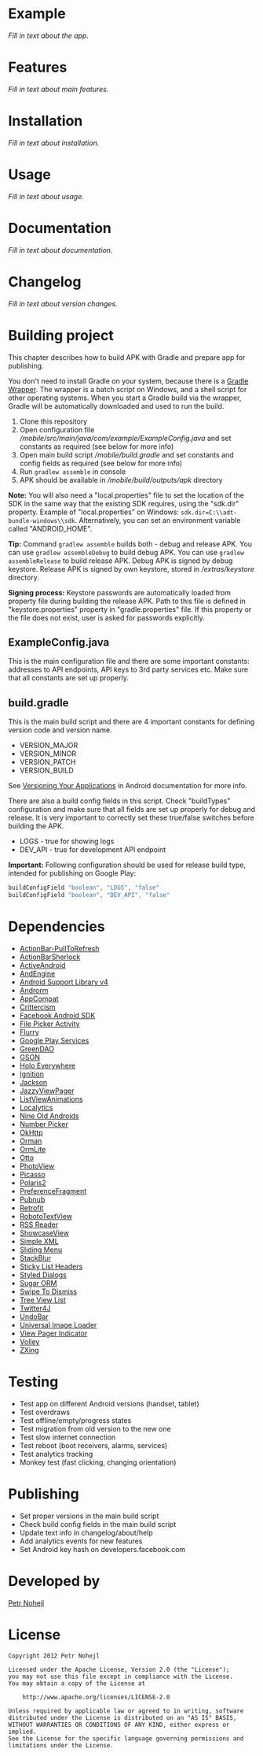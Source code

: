 Example
=======

*Fill in text about the app.*


Features
========

*Fill in text about main features.*


Installation
============

*Fill in text about installation.*


Usage
=====

*Fill in text about usage.*


Documentation
=============

*Fill in text about documentation.*


Changelog
=========

*Fill in text about version changes.*


Building project
================

This chapter describes how to build APK with Gradle and prepare app for publishing.

You don't need to install Gradle on your system, because there is a [Gradle Wrapper](http://www.gradle.org/docs/current/userguide/gradle_wrapper.html). The wrapper is a batch script on Windows, and a shell script for other operating systems. When you start a Gradle build via the wrapper, Gradle will be automatically downloaded and used to run the build.

1. Clone this repository
2. Open configuration file _/mobile/src/main/java/com/example/ExampleConfig.java_ and set constants as required (see below for more info)
3. Open main build script _/mobile/build.gradle_ and set constants and config fields as required (see below for more info)
4. Run `gradlew assemble` in console
5. APK should be available in _/mobile/build/outputs/apk_ directory

**Note:** You will also need a "local.properties" file to set the location of the SDK in the same way that the existing SDK requires, using the "sdk.dir" property. Example of "local.properties" on Windows: `sdk.dir=C:\\adt-bundle-windows\\sdk`. Alternatively, you can set an environment variable called "ANDROID\_HOME".

**Tip:** Command `gradlew assemble` builds both - debug and release APK. You can use `gradlew assembleDebug` to build debug APK. You can use `gradlew assembleRelease` to build release APK. Debug APK is signed by debug keystore. Release APK is signed by own keystore, stored in _/extras/keystore_ directory.

**Signing process:** Keystore passwords are automatically loaded from property file during building the release APK. Path to this file is defined in "keystore.properties" property in "gradle.properties" file. If this property or the file does not exist, user is asked for passwords explicitly.


ExampleConfig.java
------------------

This is the main configuration file and there are some important constants: addresses to API endpoints, API keys to 3rd party services etc. Make sure that all constants are set up properly.


build.gradle
------------

This is the main build script and there are 4 important constants for defining version code and version name.

* VERSION\_MAJOR
* VERSION\_MINOR
* VERSION\_PATCH
* VERSION\_BUILD

See [Versioning Your Applications](http://developer.android.com/tools/publishing/versioning.html#appversioning) in Android documentation for more info.

There are also a build config fields in this script. Check "buildTypes" configuration and make sure that all fields are set up properly for debug and release. It is very important to correctly set these true/false switches before building the APK.

* LOGS - true for showing logs
* DEV\_API - true for development API endpoint

**Important:** Following configuration should be used for release build type, intended for publishing on Google Play:

```groovy
buildConfigField "boolean", "LOGS", "false"
buildConfigField "boolean", "DEV_API", "false"
``` 


Dependencies
============

* [ActionBar-PullToRefresh](https://github.com/chrisbanes/ActionBar-PullToRefresh)
* [ActionBarSherlock](http://actionbarsherlock.com/)
* [ActiveAndroid](http://www.activeandroid.com/)
* [AndEngine](http://www.andengine.org/)
* [Android Support Library v4](http://developer.android.com/tools/extras/support-library.html)
* [Androrm](http://www.androrm.com/)
* [AppCompat](https://developer.android.com/reference/android/support/v7/appcompat/package-summary.html)
* [Crittercism](http://www.crittercism.com)
* [Facebook Android SDK](https://github.com/facebook/facebook-android-sdk)
* [File Picker Activity](https://github.com/Kaloer/Android-File-Picker-Activity)
* [Flurry](http://www.flurry.com/)
* [Google Play Services](http://developer.android.com/google/play-services/index.html)
* [GreenDAO](http://greendao-orm.com/)
* [GSON](http://code.google.com/p/google-gson/)
* [Holo Everywhere](https://github.com/Prototik/HoloEverywhere)
* [Ignition](https://github.com/kaeppler/ignition)
* [Jackson](http://jackson.codehaus.org/)
* [JazzyViewPager](https://github.com/jfeinstein10/JazzyViewPager)
* [ListViewAnimations](https://github.com/nhaarman/ListViewAnimations)
* [Localytics](http://www.localytics.com/)
* [Nine Old Androids](https://github.com/JakeWharton/NineOldAndroids)
* [Number Picker](https://github.com/novak/numpicker-demo)
* [OkHttp](https://github.com/square/okhttp)
* [Orman](https://github.com/ahmetalpbalkan/orman)
* [OrmLite](http://ormlite.com/)
* [Otto](https://github.com/square/otto)
* [PhotoView](https://github.com/chrisbanes/PhotoView)
* [Picasso](https://github.com/square/picasso)
* [Polaris2](https://github.com/cyrilmottier/Polaris2)
* [PreferenceFragment](https://github.com/kolavar/android-support-v4-preferencefragment)
* [Pubnub](https://github.com/pubnub/java/tree/master/android)
* [Retrofit](https://github.com/square/retrofit)
* [RobotoTextView](https://github.com/johnkil/Android-RobotoTextView)
* [RSS Reader](https://github.com/matshofman/Android-RSS-Reader-Library)
* [ShowcaseView](https://github.com/Espiandev/ShowcaseView)
* [Simple XML](http://simple.sourceforge.net/)
* [Sliding Menu](https://github.com/jfeinstein10/SlidingMenu)
* [StackBlur](https://github.com/kikoso/android-stackblur)
* [Sticky List Headers](https://github.com/emilsjolander/StickyListHeaders)
* [Styled Dialogs](https://github.com/inmite/android-styled-dialogs)
* [Sugar ORM](http://satyan.github.com/sugar/index.html)
* [Swipe To Dismiss](https://github.com/JakeWharton/SwipeToDismissNOA)
* [Tree View List](https://github.com/Polidea/tree-view-list-android)
* [Twitter4J](http://twitter4j.org/en/)
* [UndoBar](https://github.com/soarcn/UndoBar)
* [Universal Image Loader](https://github.com/nostra13/Android-Universal-Image-Loader)
* [View Pager Indicator](https://github.com/JakeWharton/Android-ViewPagerIndicator)
* [Volley](https://android.googlesource.com/platform/frameworks/volley/)
* [ZXing](http://code.google.com/p/zxing/)


Testing
=======

* Test app on different Android versions (handset, tablet)
* Test overdraws
* Test offline/empty/progress states
* Test migration from old version to the new one
* Test slow internet connection
* Test reboot (boot receivers, alarms, services)
* Test analytics tracking
* Monkey test (fast clicking, changing orientation)


Publishing
==========

* Set proper versions in the main build script
* Check build config fields in the main build script
* Update text info in changelog/about/help
* Add analytics events for new features
* Set Android key hash on developers.facebook.com


Developed by
============

[Petr Nohejl](http://petrnohejl.cz)


License
=======

    Copyright 2012 Petr Nohejl

    Licensed under the Apache License, Version 2.0 (the "License");
    you may not use this file except in compliance with the License.
    You may obtain a copy of the License at

        http://www.apache.org/licenses/LICENSE-2.0

    Unless required by applicable law or agreed to in writing, software
    distributed under the License is distributed on an "AS IS" BASIS,
    WITHOUT WARRANTIES OR CONDITIONS OF ANY KIND, either express or implied.
    See the License for the specific language governing permissions and
    limitations under the License.
